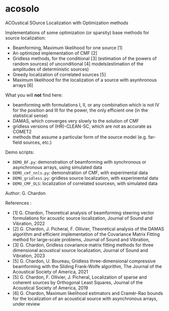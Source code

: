 # acosolo
ACOustical SOurce Localization with Optimization methods

Implementations of some optimization (or sparsity) base methods for source localization:

* Beamforming, Maximum likelihood for one source [1]
* An optimized implementation of CMF [2]
* Gridless methods, for the conditional  [3] (estimation of the powers of random sources) of
unconditional [4] models(estimation of the amplitudes of deterministic sources)
* Greedy localization of correlated sources [5]
* Maximum likelihood for the localization of a source with asynhronous arrays [6]


What you will **not** find here:

* beamforming with formulations I, II, or any combination which is not IV for the position and III for the power, the only efficient one (in the statistical sense)
* DAMAS, which converges very slowly to the solution of CMF
* gridless versions of (HR)-CLEAN-SC, which are not as accurate as COMET2
* methods that assume a particular form of the source model (e.g. far-field sources, etc.)


Demo scripts:

* `DEMO_BF.py`: demonstration of beamforming with synchronous or asynchronous arrays, using simulated data
* `DEMO_cmf_nnls.py`: demonstration of CMF, with experimental data
* `DEMO_gridless.py`: gridless source localization, with experimental data
* `DEMO_CMF_OLS`: localization of correlated sourcesn, with simulated data


Author: G. Chardon

References :

* [1] G. Chardon, Theoretical analysis of beamforming steering vector formulations for acoustic source localization, Journal of Sound and Vibration, 2022
* [2] G. Chardon, J. Picheral, F. Ollivier, Theoretical analysis of the DAMAS algorithm and efficient implementation of the Covariance Matrix Fitting method for large-scale problems, Journal of Sound and Vibration,
* [3] G. Chardon, Gridless covariance matrix fitting methods for three dimensional acoustical source localization, Journal of Sound and Vibration, 2023
* [5] G. Chardon, U. Boureau, Gridless three-dimensional compressive beamforming with the Sliding Frank-Wolfe algorithm, The Journal of the Acoustical Society of America, 2021
* [5] G. Chardon, F. Ollivier, J. Picheral, Localization of sparse and coherent sources by Orthogonal Least Squares, Journal of the Acoustical Society of America, 2019
* [6] G. Chardon, Maximum likelihood estimators and Cramér-Rao bounds for the localization of an acoustical source with asynchronous arrays, under review
